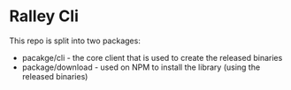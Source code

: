 # Ralley Cli

This repo is split into two packages:

 - pacakge/cli - the core client that is used to create the released binaries
 - package/download - used on NPM to install the library (using the released binaries)
